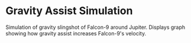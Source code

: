 # Gravity Assist Simulation
 Simulation of gravity slingshot of Falcon-9 around Jupiter. Displays graph showing how gravity assist increases Falcon-9's velocity.
